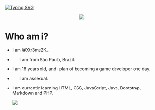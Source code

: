 [![Typing SVG](https://readme-typing-svg.herokuapp.com/?color=00e79dDB&size=35&center=true&vCenter=true&width=1000&lines=✨+Xtr3me2K's+profile+✨)](https://git.io/typing-svg)

<p align="center">
<img src="https://i.pinimg.com/originals/67/0d/4e/670d4e55f0f720cdc8ef1bc83e86e6fd.gif">
</p>

# Who am i?
- I am @Xtr3me2K_
- <img src="https://cdn.pixabay.com/animation/2022/08/05/18/24/18-24-53-297_512.gif" width="20" height="10"> I am from São Paulo, Brazil.
- I am 16 years old, and i plan of becoming a game developer one day.
- <img src="https://64.media.tumblr.com/bb84bcbe233f0146afe61439da862fe9/9c5778f9cf4a88af-89/s1280x1920/97aedf223cff0082d40b4c6435797a644839cca5.gif" width="20" height="10"> I am assexual.
- I am currently learning HTML, CSS, JavaScript, Java,  Bootstrap, Markdown and PHP.

  <img src="https://pbs.twimg.com/profile_banners/1676758705126141953/1691797005/1500x500">
